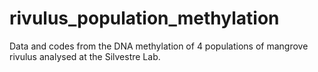 # rivulus_population_methylation
Data and codes from the DNA methylation of 4 populations of mangrove rivulus analysed at the Silvestre Lab.
